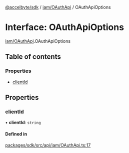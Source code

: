 [@accelbyte/sdk](../README.md) / [iam/OAuthApi](../modules/iam_OAuthApi.md) / OAuthApiOptions

# Interface: OAuthApiOptions

[iam/OAuthApi](../modules/iam_OAuthApi.md).OAuthApiOptions

## Table of contents

### Properties

- [clientId](iam_OAuthApi.OAuthApiOptions.md#clientid)

## Properties

### clientId

• **clientId**: `string`

#### Defined in

[packages/sdk/src/api/iam/OAuthApi.ts:17](https://github.com/AccelByte/accelbyte-web-sdk/blob/8cb9ca2/packages/sdk/src/api/iam/OAuthApi.ts#L17)
